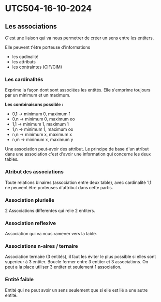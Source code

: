 # UTC504-16-10-2024

## Les associations

C'est une liaison qui va nous permetrer de créer un sens entre les entiters.

Elle peuvent t'être porteuse d'informations
* les cadinalité
* les attributs
* les contraintes (CIF/CIM)

### Les cardinalités

Exprime la façon dont sont associées les entités.
Elle s'emprime toujours par un minimum et un maximum.

**Les combinaisons possible :**

* 0,1 -> minimum 0, maximum 1
* 0,n -> minimum 0, maximum oo
* 1,1 -> minimum 1, maximum 1
* 1,n -> minimum 1, maximum oo
* n,n -> minimum x, maximum x
* n,m -> minimum x, maximum y

Une association peut-avoir des attribut. Le principe de base d'un atribut dans une association c'est d'avoir une information qui concerne les deux tables.

### Atribut des associations

Toute relations binaires (association entre deux table), avec cardinalité 1,1 ne peuvent être porteuses d'attribut dans cette partis. 

### Association plurielle

2 Associations differentes qui relie 2 entiters.

### Association reflexive

Association qui va nous ramener vers la table.

### Associations n-aires / ternaire

Association ternaire (3 entités), il faut les éviter le plus possible si elles sont superieur à 3 entiter.
Boucle fermer entre 3 entiter et 3 associations.
On peut a la place utiliser 3 entiter et seulement 1 association.

### Entité faible

Entité qui ne peut avoir un sens seulement que si elle est lié a une autre entité.